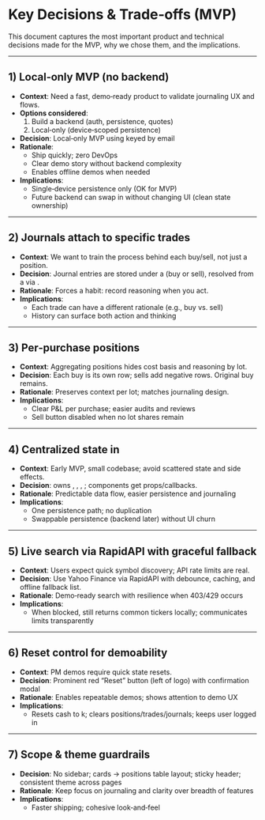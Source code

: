 # Key Decisions & Trade‑offs (MVP)

This document captures the most important product and technical decisions made for the MVP, why we chose them, and the implications.

---
## 1) Local‑only MVP (no backend)
- **Context**: Need a fast, demo‑ready product to validate journaling UX and flows.
- **Options considered**:
  1. Build a backend (auth, persistence, quotes)
  2. Local‑only (device‑scoped persistence)
- **Decision**: Local‑only MVP using  keyed by email
- **Rationale**:
  - Ship quickly; zero DevOps
  - Clear demo story without backend complexity
  - Enables offline demos when needed
- **Implications**:
  - Single‑device persistence only (OK for MVP)
  - Future backend can swap in without changing UI (clean state ownership)

---
## 2) Journals attach to specific trades
- **Context**: We want to train the process behind each buy/sell, not just a position.
- **Decision**: Journal entries are stored under a  (buy or sell), resolved from a  via .
- **Rationale**: Forces a habit: record reasoning when you act.
- **Implications**:
  - Each trade can have a different rationale (e.g., buy vs. sell)
  - History can surface both action and thinking

---
## 3) Per‑purchase positions
- **Context**: Aggregating positions hides cost basis and reasoning by lot.
- **Decision**: Each buy is its own row; sells add negative rows. Original buy remains.
- **Rationale**: Preserves context per lot; matches journaling design.
- **Implications**:
  - Clear P&L per purchase; easier audits and reviews
  - Sell button disabled when no lot shares remain

---
## 4) Centralized state in 
- **Context**: Early MVP, small codebase; avoid scattered state and side effects.
- **Decision**:  owns , , , ; components get props/callbacks.
- **Rationale**: Predictable data flow, easier persistence and journaling
- **Implications**:
  - One persistence path; no duplication
  - Swappable persistence (backend later) without UI churn

---
## 5) Live search via RapidAPI with graceful fallback
- **Context**: Users expect quick symbol discovery; API rate limits are real.
- **Decision**: Use Yahoo Finance via RapidAPI with debounce, caching, and offline fallback list.
- **Rationale**: Demo‑ready search with resilience when 403/429 occurs
- **Implications**:
  - When blocked, still returns common tickers locally; communicates limits transparently

---
## 6) Reset control for demoability
- **Context**: PM demos require quick state resets.
- **Decision**: Prominent red “Reset” button (left of logo) with confirmation modal
- **Rationale**: Enables repeatable demos; shows attention to demo UX
- **Implications**:
  - Resets cash to k; clears positions/trades/journals; keeps user logged in

---
## 7) Scope & theme guardrails
- **Decision**: No sidebar; cards → positions table layout; sticky header; consistent theme across pages
- **Rationale**: Keep focus on journaling and clarity over breadth of features
- **Implications**:
  - Faster shipping; cohesive look‑and‑feel

